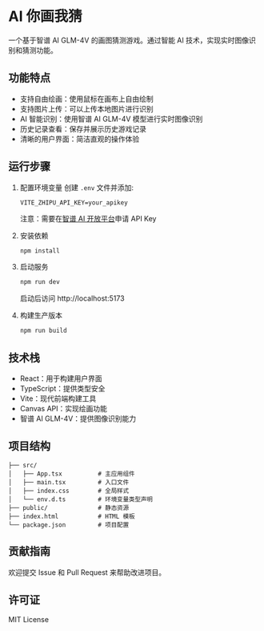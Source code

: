 # AI 你画我猜

一个基于智谱 AI GLM-4V 的画图猜测游戏。通过智能 AI 技术，实现实时图像识别和猜测功能。

## 功能特点

- 支持自由绘画：使用鼠标在画布上自由绘制
- 支持图片上传：可以上传本地图片进行识别
- AI 智能识别：使用智谱 AI GLM-4V 模型进行实时图像识别
- 历史记录查看：保存并展示历史游戏记录
- 清晰的用户界面：简洁直观的操作体验

## 运行步骤

1. 配置环境变量
   创建 `.env` 文件并添加:
   ```
   VITE_ZHIPU_API_KEY=your_apikey
   ```
   注意：需要在[智谱 AI 开放平台](https://open.bigmodel.cn/)申请 API Key

2. 安装依赖
   ```bash
   npm install
   ```

3. 启动服务
   ```bash
   npm run dev
   ```
   启动后访问 http://localhost:5173

4. 构建生产版本
   ```bash
   npm run build
   ```

## 技术栈

- React：用于构建用户界面
- TypeScript：提供类型安全
- Vite：现代前端构建工具
- Canvas API：实现绘画功能
- 智谱 AI GLM-4V：提供图像识别能力

## 项目结构

```
├── src/
│   ├── App.tsx          # 主应用组件
│   ├── main.tsx         # 入口文件
│   ├── index.css        # 全局样式
│   └── env.d.ts         # 环境变量类型声明
├── public/              # 静态资源
├── index.html           # HTML 模板
└── package.json         # 项目配置
```

## 贡献指南

欢迎提交 Issue 和 Pull Request 来帮助改进项目。

## 许可证

MIT License